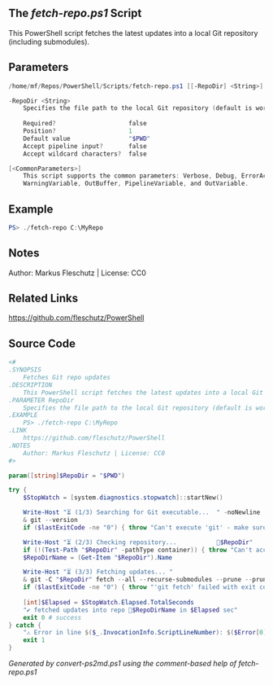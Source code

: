 ## The *fetch-repo.ps1* Script

This PowerShell script fetches the latest updates into a local Git repository (including submodules).

## Parameters
```powershell
/home/mf/Repos/PowerShell/Scripts/fetch-repo.ps1 [[-RepoDir] <String>] [<CommonParameters>]

-RepoDir <String>
    Specifies the file path to the local Git repository (default is working directory).
    
    Required?                    false
    Position?                    1
    Default value                "$PWD"
    Accept pipeline input?       false
    Accept wildcard characters?  false

[<CommonParameters>]
    This script supports the common parameters: Verbose, Debug, ErrorAction, ErrorVariable, WarningAction, 
    WarningVariable, OutBuffer, PipelineVariable, and OutVariable.
```

## Example
```powershell
PS> ./fetch-repo C:\MyRepo

```

## Notes
Author: Markus Fleschutz | License: CC0

## Related Links
https://github.com/fleschutz/PowerShell

## Source Code
```powershell
<#
.SYNOPSIS
	Fetches Git repo updates
.DESCRIPTION
	This PowerShell script fetches the latest updates into a local Git repository (including submodules).
.PARAMETER RepoDir
	Specifies the file path to the local Git repository (default is working directory).
.EXAMPLE
	PS> ./fetch-repo C:\MyRepo
.LINK
	https://github.com/fleschutz/PowerShell
.NOTES
	Author: Markus Fleschutz | License: CC0
#>

param([string]$RepoDir = "$PWD")

try {
	$StopWatch = [system.diagnostics.stopwatch]::startNew()

	Write-Host "⏳ (1/3) Searching for Git executable...  " -noNewline
	& git --version
	if ($lastExitCode -ne "0") { throw "Can't execute 'git' - make sure Git is installed and available" }

	Write-Host "⏳ (2/3) Checking repository...           📂$RepoDir"
	if (!(Test-Path "$RepoDir" -pathType container)) { throw "Can't access folder: $RepoDir" }
	$RepoDirName = (Get-Item "$RepoDir").Name

	Write-Host "⏳ (3/3) Fetching updates... "
	& git -C "$RepoDir" fetch --all --recurse-submodules --prune --prune-tags --force 
	if ($lastExitCode -ne "0") { throw "'git fetch' failed with exit code $lastExitCode" }
	
	[int]$Elapsed = $StopWatch.Elapsed.TotalSeconds
	"✔️ fetched updates into repo 📂$RepoDirName in $Elapsed sec"
	exit 0 # success
} catch {
	"⚠️ Error in line $($_.InvocationInfo.ScriptLineNumber): $($Error[0])"
	exit 1
}
```

*Generated by convert-ps2md.ps1 using the comment-based help of fetch-repo.ps1*
